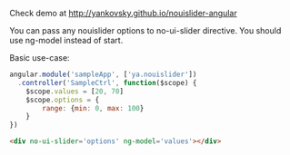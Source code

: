Check demo at http://yankovsky.github.io/nouislider-angular

You can pass any nouislider options to no-ui-slider directive. You should use ng-model instead of start.

Basic use-case:

```javascript
angular.module('sampleApp', ['ya.nouislider'])
  .controller('SampleCtrl', function($scope) {
    $scope.values = [20, 70]
    $scope.options = {
        range: {min: 0, max: 100}
    }
})
```
```html
<div no-ui-slider='options' ng-model='values'></div>
```
